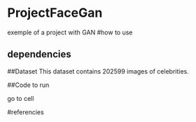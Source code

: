 # ProjectFaceGan
exemple of a project with GAN 
#how to use 

## dependencies 
##Dataset
This dataset contains  202599 images of celebrities. 

##Code to run

go to cell

#referencies 